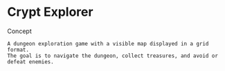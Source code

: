 # Crypt Explorer
Concept

    A dungeon exploration game with a visible map displayed in a grid format.
    The goal is to navigate the dungeon, collect treasures, and avoid or defeat enemies.
